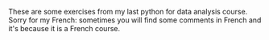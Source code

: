 These are some exercises from my last python for data analysis course.
Sorry for my French:
sometimes you will find some comments in French and it's because it is a French course. 
